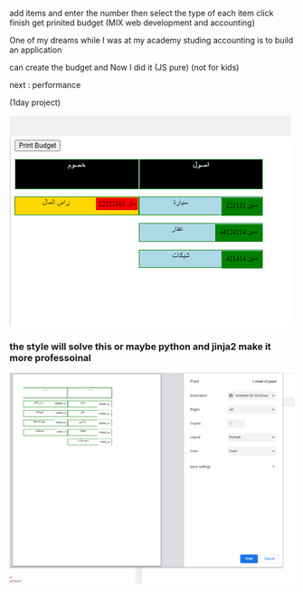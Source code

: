    add items and enter the number then select the type of each item click finish get prinited budget
    (MIX web development and accounting)

One of my dreams while I was at my academy studing accounting is to build an application

can create the budget  and Now I did it (JS pure) (not for kids)

next :
performance 

(1day project)

<img src="myappp.PNG">


### the style will solve this or maybe python and jinja2 make it more professoinal

<img src="elmohaseb_2.PNG">

